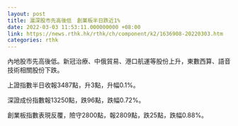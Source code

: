```yaml
---
layout: post
title: 滬深股市先高後低　創業板半日跌近1%
date: 2022-03-03 11:53:11.000000000 +08:00
link: https://news.rthk.hk/rthk/ch/component/k2/1636908-20220303.htm
categories: rthk
---
```


內地股市先高後低。新冠治療、中俄貿易、港口航運等股份上升，東數西算、語音技術相關股份下跌。

上證指數半日收報3487點，升3點，升幅0.1%。

深證成份指數報13250點，跌96點，跌幅0.72%。

創業板指數表現反覆，險守2800點，報2809點，跌25點，跌幅0.88%。
